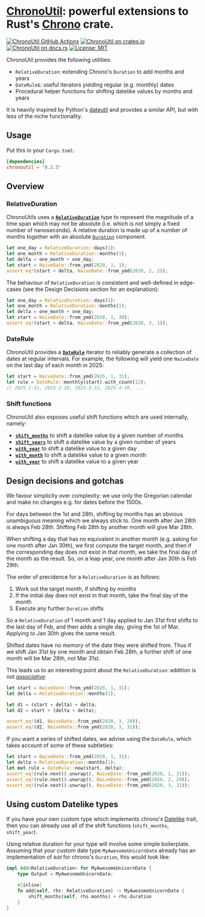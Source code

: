 # [ChronoUtil][docsrs]: powerful extensions to Rust's [Chrono](https://github.com/chronotope/chrono) crate.

[![ChronoUtil GitHub Actions][gh-image]][gh-checks]
[![ChronoUtil on crates.io][cratesio-image]][cratesio]
[![ChronoUtil on docs.rs][docsrs-image]][docsrs]
[![License: MIT](https://img.shields.io/badge/License-MIT-yellow.svg)](https://opensource.org/licenses/MIT)

[gh-image]: https://github.com/olliemath/chronoutil/workflows/test/badge.svg
[gh-checks]: https://github.com/olliemath/chronoutil/actions?query=workflow%3Atest
[cratesio-image]: https://img.shields.io/crates/v/chronoutil.svg
[cratesio]: https://crates.io/crates/chronoutil
[docsrs-image]: https://docs.rs/chronoutil/badge.svg
[docsrs]: https://docs.rs/chronoutil

ChronoUtil provides the following utilities:

- `RelativeDuration`: extending Chrono's `Duration` to add months and years
- `DateRule`s: useful iterators yielding regular (e.g. monthly) dates
- Procedural helper functions for shifting datelike values by months and years

It is heavily inspired by Python's [dateutil](https://github.com/dateutil/dateutil)
and provides a similar API, but with less of the niche functionality.

## Usage

Put this in your `Cargo.toml`:

```toml
[dependencies]
chronoutil = "0.2.5"
```

## Overview

### RelativeDuration

ChronoUtils uses a [**`RelativeDuration`**](https://docs.rs/chronoutil/0.2.5/chronoutil/relative_duration/struct.RelativeDuration.html) type to represent the magnitude of a time span
which may not be absolute (i.e. which is not simply a fixed number of nanoseconds).
A relative duration is made up of a number of months together with an absolute [`Duration`]()
component.

```rust
let one_day = RelativeDuration::days(1);
let one_month = RelativeDuration::months(1);
let delta = one_month + one_day;
let start = NaiveDate::from_ymd(2020, 1, 1);
assert_eq!(start + delta, NaiveDate::from_ymd(2020, 2, 2));
```

The behaviour of `RelativeDuration` is consistent and well-defined in edge-cases
(see the Design Decisions section for an explanation):

```rust
let one_day = RelativeDuration::days(1);
let one_month = RelativeDuration::months(1);
let delta = one_month + one_day;
let start = NaiveDate::from_ymd(2020, 1, 30);
assert_eq!(start + delta, NaiveDate::from_ymd(2020, 3, 1));
```

### DateRule

ChronoUtil provides a
[**`DateRule`**](https://docs.rs/chronoutil/0.2.5/chronoutil/rule/struct.DateRule.html)
iterator to reliably generate a collection of dates at regular intervals.
For example, the following will yield one `NaiveDate` on the last day of each
month in 2025:

```rust
let start = NaiveDate::from_ymd(2025, 1, 31);
let rule = DateRule::monthly(start).with_count(12);
// 2025-1-31, 2025-2-28, 2025-3-31, 2025-4-30, ...
```

### Shift functions

ChronoUtil also exposes useful shift functions which are used internally, namely:

- [**`shift_months`**](https://docs.rs/chronoutil/0.2.5/chronoutil/delta/fn.shift_months.html) to shift a datelike value by a given number of months
- [**`shift_years`**](https://docs.rs/chronoutil/0.2.5/chronoutil/delta/fn.shift_years.html) to shift a datelike value by a given number of years
- [**`with_year`**](https://docs.rs/chronoutil/0.2.5/chronoutil/delta/fn.shift_months.html) to shift a datelike value to a given day
- [**`with_month`**](https://docs.rs/chronoutil/0.2.5/chronoutil/delta/fn.with_month.html) to shift a datelike value to a given month
- [**`with_year`**](https://docs.rs/chronoutil/0.2.5/chronoutil/delta/fn.with_year.html) to shift a datelike value to a given year

## Design decisions and gotchas

We favour simplicity over complexity: we use only the Gregorian calendar and
make no changes e.g. for dates before the 1500s.

For days between the 1st and 28th, shifting by months has an obvious
unambiguous meaning which we always stick to. One month after Jan 28th is
always Feb 28th. Shifting Feb 28th by another month will give Mar 28th.

When shifting a day that has no equivalent in another month (e.g. asking
for one month after Jan 30th), we first compute the target month, and then if
the corresponding day does not exist in that month, we take the final day of the
month as the result. So, on a leap year, one month after Jan 30th is Feb 29th.

The order of precidence for a `RelativeDuration` is as follows:

1.  Work out the target month, if shifting by months
2.  If the initial day does not exist in that month, take the final day of the month
3.  Execute any further `Duration` shifts

So a `RelativeDuration` of 1 month and 1 day applied to Jan 31st first shifts to the
last day of Feb, and then adds a single day, giving the 1st of Mar. Applying to Jan 30th
gives the same result.

Shifted dates have no _memory_ of the date they were shifted from. Thus if we shift
Jan 31st by one month and obtain Feb 28th, a further shift of one month will be Mar 28th,
_not_ Mar 31st.

This leads us to an interesting point about the `RelativeDuration`: addition is not
_[associative](https://en.wikipedia.org/wiki/Associative_property)_:

```rust
let start = NaiveDate::from_ymd(2020, 1, 31);
let delta = RelativeDuration::months(1);

let d1 = (start + delta) + delta;
let d2 = start + (delta + delta);

assert_eq!(d1, NaiveDate::from_ymd(2020, 3, 29));
assert_eq!(d2, NaiveDate::from_ymd(2020, 3, 31));
```

If you want a series of shifted dates, we advise using the `DateRule`, which takes
account of some of these subtleties:
```rust
let start = NaiveDate::from_ymd(2020, 1, 31);
let delta = RelativeDuration::months(1);
let mut rule = DateRule::new(start, delta);
assert_eq!(rule.next().unwrap(), NaiveDate::from_ymd(2020, 1, 31));
assert_eq!(rule.next().unwrap(), NaiveDate::from_ymd(2020, 2, 29));
assert_eq!(rule.next().unwrap(), NaiveDate::from_ymd(2020, 3, 31));
```

## Using custom Datelike types

If you have your own custom type which implements chrono's
[Datelike](https://docs.rs/chrono/0.4.19/chrono/trait.Datelike.html) trait,
then you can already use all of the shift functions (`shift_months`, `shift_year`).

Using relative duration for your type will involve some simple boilerplate.
Assuming that your custom date type `MyAwesomeUnicornDate` already has an
implementation of `Add` for chrono's `Duration`, this would look like:
```rust
impl Add<RelativeDuration> for MyAwesomeUnicornDate {
    type Output = MyAwesomeUnicornDate;

    #[inline]
    fn add(self, rhs: RelativeDuration) -> MyAwesomeUnicornDate {
        shift_months(self, rhs.months) + rhs.duration
    }
}
```

